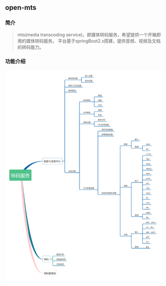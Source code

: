 ## open-mts

### 简介

> mts(media transcoding service)，即媒体转码服务，希望提供一个开箱即用的媒体转码服务。
平台基于springBoot2.x搭建，提供音频、视频及文档的转码能力。

### 功能介绍

![功能介绍](./doc/转码服务-功能设计.png)
